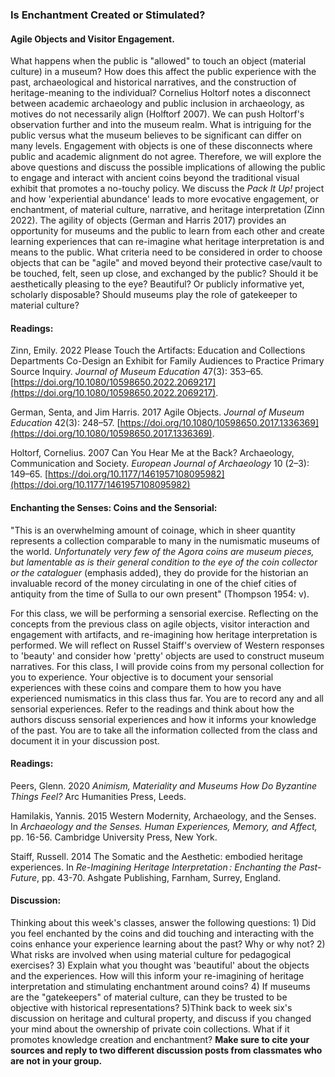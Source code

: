### Is Enchantment Created or Stimulated? 

#### Agile Objects and Visitor Engagement.

What happens when the public is "allowed" to touch an object (material culture) in a museum? How does this affect the public experience with the past, archaeological and historical narratives, and the construction of heritage-meaning to the individual? Cornelius Holtorf notes a disconnect between academic archaeology and public inclusion in archaeology, as motives do not necessarily align (Holftorf 2007). We can push Holtorf's observation further and into the museum realm. What is intriguing for the public versus what the museum believes to be significant can differ on many levels.  Engagement with objects is one of these disconnects where public and academic alignment do not agree.  Therefore, we will explore the above questions and discuss the possible implications of allowing the public to engage and interact with ancient coins beyond the traditional visual exhibit that promotes a no-touchy policy.  We discuss the *Pack It Up!* project and how 'experiential abundance' leads to more evocative engagement, or enchantment, of material culture, narrative, and heritage interpretation (Zinn 2022). The agility of objects (German and Harris 2017) provides an opportunity for museums and the public to learn from each other and create learning experiences that can re-imagine what heritage interpretation is and means to the public. What criteria need to be considered in order to choose objects that can be "agile" and moved beyond their protective case/vault to be touched, felt, seen up close, and exchanged by the public? Should it be aesthetically pleasing to the eye? Beautiful? Or publicly informative yet, scholarly disposable? Should museums play the role of gatekeeper to material culture? 

#### Readings:

Zinn, Emily. 2022   Please Touch the Artifacts: Education and Collections Departments Co-Design an Exhibit for Family Audiences to Practice Primary Source Inquiry. _Journal of Museum Education_ 47(3): 353–65.[https://doi.org/10.1080/10598650.2022.2069217](https://doi.org/10.1080/10598650.2022.2069217).

German, Senta, and Jim Harris. 2017   Agile Objects. _Journal of Museum Education_ 42(3): 248–57. [https://doi.org/10.1080/10598650.2017.1336369](https://doi.org/10.1080/10598650.2017.1336369).

Holtorf, Cornelius. 2007   Can You Hear Me at the Back? Archaeology, Communication and Society. _European Journal of Archaeology_ 10 (2–3): 149–65.  [https://doi.org/10.1177/1461957108095982](https://doi.org/10.1177/1461957108095982)

#### Enchanting the Senses: Coins and the Sensorial:

"This is an overwhelming amount of coinage, which in sheer quantity represents a collection comparable to many in the numismatic museums of the world. *Unfortunately very few of the Agora coins are museum pieces, but lamentable as is their general condition to the eye of the coin collector or the cataloguer* (emphasis added), they do provide for the historian an invaluable record of the money circulating in one of the chief cities of antiquity from the time of Sulla to our own present" (Thompson 1954: v).

For this class, we will be performing a sensorial exercise. Reflecting on the concepts from the previous class on agile objects, visitor interaction and engagement with artifacts, and re-imagining how heritage interpretation is performed. We will reflect on Russel Staiff's overview of Western responses to 'beauty' and consider how 'pretty' objects are used to construct museum narratives. For this class, I will provide coins from my personal collection for you to experience. Your objective is to document your sensorial experiences with these coins and compare them to how you have experienced numismatics in this class thus far. You are to record any and all sensorial experiences. Refer to the readings and think about how the authors discuss sensorial experiences and how it informs your knowledge of the past. You are to take all the information collected from the class and document it in your discussion post. 

#### Readings:

Peers, Glenn. 2020   *Animism, Materiality and Museums How Do Byzantine Things Feel?*  Arc Humanities Press, Leeds.

Hamilakis, Yannis. 2015   Western Modernity, Archaeology, and the Senses. In *Archaeology and the Senses. Human Experiences, Memory, and Affect,* pp. 16-56.  Cambridge University Press, New York. 

Staiff, Russell. 2014   The Somatic and the Aesthetic: embodied heritage experiences. In *Re-Imagining Heritage Interpretation : Enchanting the Past-Future*, pp. 43-70. Ashgate Publishing, Farnham, Surrey, England.  

#### Discussion:

Thinking about this week's classes, answer the following questions: 1) Did you feel enchanted by the coins and did touching and interacting with the coins enhance your experience learning about the past? Why or why not? 2) What risks are involved when using material culture for pedagogical exercises? 3) Explain what you thought was 'beautiful' about the objects and the experiences. How will this inform your re-imagining of heritage interpretation and stimulating enchantment around coins? 4) If museums are the "gatekeepers" of material culture, can they be trusted to be objective with historical representations? 5)Think back to week six's discussion on heritage and cultural property, and discuss if you changed your mind about the ownership of private coin collections. What if it promotes knowledge creation and enchantment? 
**Make sure to cite your sources and reply to two different discussion posts from classmates who are not in your group.** 

